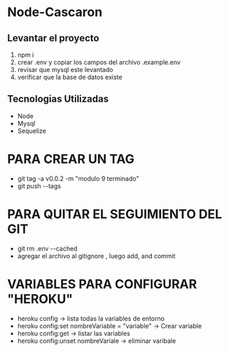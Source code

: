 # Node-Cascaron

## Levantar el proyecto
1. npm i
2. crear .env y copiar los campos del archivo .example.env
3. revisar que mysql este levantado
4. verificar que la base de datos existe

##  Tecnologias Utilizadas
* Node
* Mysql
* Sequelize

# PARA CREAR UN TAG
  * git tag -a v0.0.2 -m "modulo 9 terminado"
  * git push --tags
# PARA QUITAR EL SEGUIMIENTO DEL GIT
  * git rm .env --cached
  * agregar el archivo al gitignore , luego add, and commit


# VARIABLES PARA CONFIGURAR "HEROKU"
  * heroku config  -> lista todas la variables de entorno
  * heroku config:set nombreVariable = "variable"  -> Crear variable
  * heroku config:get  -> listar las variables
  * heroku config:unset  nombreVariale  -> eliminar varibale
